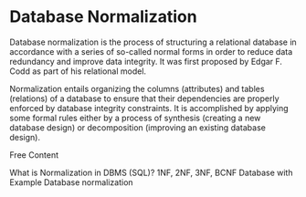 # Database Normalization

Database normalization is the process of structuring a relational database in accordance with a series of so-called normal forms in order to reduce data redundancy and improve data integrity. It was first proposed by Edgar F. Codd as part of his relational model.

Normalization entails organizing the columns (attributes) and tables (relations) of a database to ensure that their dependencies are properly enforced by database integrity constraints. It is accomplished by applying some formal rules either by a process of synthesis (creating a new database design) or decomposition (improving an existing database design).

<ResourceGroupTitle>Free Content</ResourceGroupTitle>

<BadgeLink colorScheme='blue' badgeText='Guru99' href='https://www.guru99.com/database-normalization.html'>What is Normalization in DBMS (SQL)? 1NF, 2NF, 3NF, BCNF Database with Example</BadgeLink>
<BadgeLink colorScheme='blue' badgeText='Wikipedia' href='https://en.wikipedia.org/wiki/Database_normalization'>Database normalization</BadgeLink>
